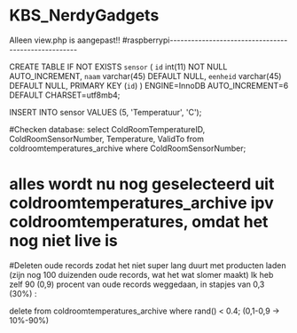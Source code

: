 # KBS_NerdyGadgets

Alleen view.php is aangepast!!
#raspberrypi----------------------------------------------------

CREATE TABLE IF NOT EXISTS `sensor` (
  `id` int(11) NOT NULL AUTO_INCREMENT,
  `naam` varchar(45) DEFAULT NULL,
  `eenheid` varchar(45) DEFAULT NULL,
  PRIMARY KEY (`id`)
) ENGINE=InnoDB AUTO_INCREMENT=6 DEFAULT CHARSET=utf8mb4;

INSERT INTO sensor
VALUES (5, 'Temperatuur', 'C');

#Checken database:
select ColdRoomTemperatureID, ColdRoomSensorNumber, Temperature, ValidTo
from coldroomtemperatures_archive 
where ColdRoomSensorNumber;

# alles wordt nu nog geselecteerd uit coldroomtemperatures_archive ipv coldroomtemperatures, omdat het nog niet live is
#Deleten oude records zodat het niet super lang duurt met producten laden (zijn nog 100 duizenden oude records, wat het wat slomer maakt) Ik heb zelf 90 (0,9) procent van oude records weggedaan, in stapjes van 0,3 (30%) :

delete from coldroomtemperatures_archive where rand() < 0.4; (0,1-0,9 -> 10%-90%)
